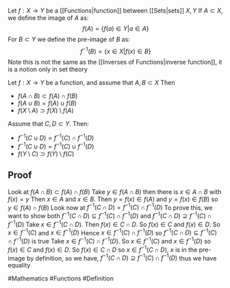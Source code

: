 Let $f:X\to Y$ be a [[Functions|function]] between [[Sets|sets]] $X,Y$
If $A\subset X$, we define the image of $A$ as:
$$
f(A)=\{ f(a)\in Y|a\in A \}
$$
For $B\subset Y$ we define the pre-image of $B$ as:
$$
f^{-1}(B)=\{ x\in X|f(x)\in B \}
$$
Note this is not the same as the [[Inverses of Functions|inverse function]], it is a notion only in set theory

Let $f:X\to Y$ be a function, and assume that $A,B\subset X$ Then
- $f(A\cap B)\subset f(A)\cap f(B)$
- $f(A\cup B)=f(A)\cup f(B)$
- $f(X\setminus A) \supset f(X)\setminus f(A)$

Assume that $C,D\subset Y$. Then:
- $f^{-1}(C\cup D)=f^{-1}(C)\cap f^{-1}(D)$
- $f^{-1}(C\cup D)=f^{-1}(C)\cup f^{-1}(D)$
- $f(Y\setminus C) \supset f(Y)\setminus f(C)$

## Proof
Look at $f(A\cap B)\subset f(A)\cap f(B)$
Take $y\in f(A\cap B)$ then there is $x\in A\cap B$ with $f(x)=y$ Then $x\in A$ and $x\in B$. Then $y=f(x)\in f(A)$ and $y= f(x)\in f(B)$ so $y\in f(A)\cap f(B)$
Look now at $f^{-1}(C\cap D)=f^{-1}(C)\cap f^{-1}(D)$
To prove this, we want to show both $f^{-1}(C\cap D)\subseteq f^{-1}(C)\cap f^{-1}(D)$ and $f^{-1}(C\cap D)\supseteq f^{-1}(C)\cap f^{-1}(D)$
Take $x\in f^{-1}(C\cap D)$. Then $f(x)\in C\cap D$. So $f(x)\in C$ and $f(x)\in D$. So $x\in f^{-1}(C)$ and $x\in f^{-1}(D)$
Hence $x \in f^{-1}(C)\cap f^{-1}(D)$ so $f^{-1}(C\cap D)\subseteq f^{-1}(C)\cap f^{-1}(D)$ is true
Take $x\in f^{-1}(C)\cap f^{-1}(D)$. So $x\in f^{-1}(C)$ and $x\in f^{-1}(D)$ so $f(x)\in C$ and $f(x)\in D$. So $f(x)\in C\cap D$ so $x\in f^{-1}(C\cap D)$, $x$ is in the pre-image by definition, so we have, $f^{-1}(C\cap D)\supseteq f^{-1}(C)\cap f^{-1}(D)$ thus we have equality

#Mathematics #Functions #Definition